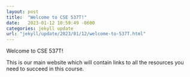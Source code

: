 ```yaml
---
layout: post
title:  "Welcome to CSE 537T!"
date:   2023-01-12 10:59:49 -0600
categories: jekyll update
url: "jekyll/update/2023/01/12/welcome-to-537T.html"
---
```

Welcome to CSE 537T!

This is our main website which will contain links to all the resources you need to succeed in this course.

[jekyll-docs]: https://jekyllrb.com/docs/home
[jekyll-gh]:   https://github.com/jekyll/jekyll
[jekyll-talk]: https://talk.jekyllrb.com/
